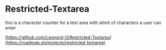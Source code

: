 # Restricted-Textarea
this is a character counter for a text area with  alimit of characters a user can enter

[https://github.com/Leonard-O/Restricted-Textarea](https://roadmap.sh/projects/restricted-textarea)
